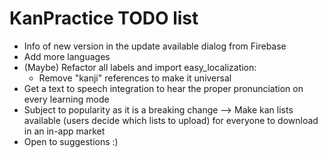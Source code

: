 # KanPractice TODO list

- Info of new version in the update available dialog from Firebase
- Add more languages  
- (Maybe) Refactor all labels and import easy_localization:
    - Remove "kanji" references to make it universal
- Get a text to speech integration to hear the proper pronunciation on every learning mode
- Subject to popularity as it is a breaking change --> Make kan lists available (users decide which lists to upload) for everyone to download in an in-app market
- Open to suggestions :)
